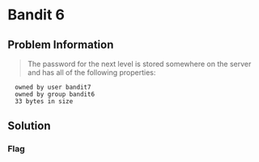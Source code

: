 # Bandit 6

## Problem Information 
  > The password for the next level is stored somewhere on the server and has all of the following properties:

      owned by user bandit7
      owned by group bandit6
      33 bytes in size

## Solution
 
### Flag
